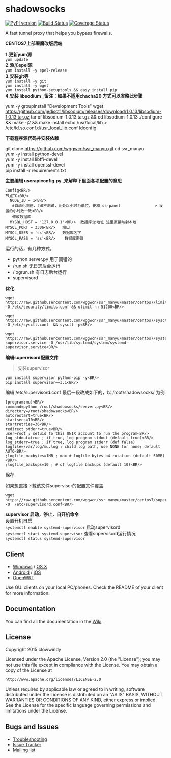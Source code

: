 shadowsocks
===========

[![PyPI version]][PyPI]
[![Build Status]][Travis CI]
[![Coverage Status]][Coverage]

A fast tunnel proxy that helps you bypass firewalls.

**CENTOS7上部署魔改版后端**

**1.更新yum源**<BR/>
`yum update`<BR/>
**2.添加epel源**<BR/>
`yum install -y epel-release`<BR/>
**3.安装git等**<BR/>
`yum install -y git`<BR/>
`yum install -y wget`<BR/>
`yum install python-setuptools && easy_install pip`<BR/>
**4.安装 libsodium _备注：如果不适用chacha20 方式可以省略此步骤**<BR/>

yum -y groupinstall "Development Tools"
wget https://github.com/jedisct1/libsodium/releases/download/1.0.13/libsodium-1.0.13.tar.gz
tar xf libsodium-1.0.13.tar.gz && cd libsodium-1.0.13
./configure && make -j2 && make install
echo /usr/local/lib > /etc/ld.so.conf.d/usr_local_lib.conf
ldconfig

**下载程序源代码并安装依赖**<BR/>

git clone  https://github.com/wggwcn/ssr_manyu.git
cd ssr_manyu<BR/>
yum -y install python-devel<BR/>
yum -y install libffi-devel<BR/>
yum -y install openssl-devel<BR/>
pip install -r requirements.txt<BR/>

**主要编辑 userapiconfig.py ,来解释下里面各项配置的意思**<BR/>
```
Config<BR/>
节点ID<BR/>
  NODE_ID = 1<BR/>
   #自动化测速，为0不测试，此处以小时为单位，要和 ss-panel               > 设置的小时数一致<BR/>
   修改数据库
  MYSQL_HOST = '127.0.0.1'<BR/>  数据库ip地址 这里直接映射本地
MYSQL_PORT = 3306<BR/>   端口
MYSQL_USER = 'ss'<BR/>   数据库名字
MYSQL_PASS = 'ss'<BR/>    数据库密码
```
  
运行的话，有几种方式。<BR/>

 - python server.py 用于调错的<BR/>
 - /run.sh 无日志后台运行<BR/>
 - /logrun.sh 有日志后台运行<BR/>
 - supervisord<BR/>

**优化**<BR/>
```
wget  https://raw.githubusercontent.com/wggwcn/ssr_manyu/master/centos7/limits.conf -O /etc/security/limits.conf && ulimit -n 51200<BR/>

wget  https://raw.githubusercontent.com/wggwcn/ssr_manyu/master/centos7/sysctl.conf -O /etc/sysctl.conf  && sysctl -p<BR/>

wget https://raw.githubusercontent.com/wggwcn/ssr_manyu/master/centos7/systemd-supervisor.service -O /usr/lib/systemd/system/systemd-supervisor.service<BR/>
```
**编辑supervisord配置文件**<BR/>

>安装supervisor
```
yum install supervisor python-pip -y<BR/>
pip install supervisor==3.1<BR/>
```
编辑 /etc/supervisord.conf 最后一段改成如下的，以 /root/shadowsocks/ 为例<BR/>
```
[program:mu]<BR/>
command=python /root/shadowsocks/server.py<BR/>
directory=/root/shadowsocks<BR/>
autorestart=true<BR/>
startsecs=10<BR/>
startretries=36<BR/>
redirect_stderr=true<BR/>
user=root ; setuid to this UNIX account to run the program<BR/>
log_stdout=true ; if true, log program stdout (default true)<BR/>
log_stderr=true ; if true, log program stderr (def false)
logfile=/var/log/mu.log ; child log path, use NONE for none; default AUTO<BR/>
;logfile_maxbytes=1MB ; max # logfile bytes b4 rotation (default 50MB)<BR/>
;logfile_backups=10 ; # of logfile backups (default 10)<BR/>
```
保存<BR/>

如果想直接下载该文件supervisor的配置文件覆盖<BR/>
```
wget https://raw.githubusercontent.com/wggwcn/ssr_manyu/master/centos7/supervisord.conf -O  /etc/supervisord.conf<BR/>
```

**supervisor 启动，停止，自开机命令**<BR/>
设置开机自启<BR/>
`systemctl enable systemd-supervisor`
启动supervisord<BR/>
`systemctl start systemd-supervisor`
查看supervisord运行情况<BR/>
`systemctl status systemd-supervisor`




 
Client
------

* [Windows] / [OS X]
* [Android] / [iOS]
* [OpenWRT]

Use GUI clients on your local PC/phones. Check the README of your client
for more information.

Documentation
-------------

You can find all the documentation in the [Wiki].

License
-------

Copyright 2015 clowwindy

Licensed under the Apache License, Version 2.0 (the "License"); you may
not use this file except in compliance with the License. You may obtain
a copy of the License at

    http://www.apache.org/licenses/LICENSE-2.0

Unless required by applicable law or agreed to in writing, software
distributed under the License is distributed on an "AS IS" BASIS, WITHOUT
WARRANTIES OR CONDITIONS OF ANY KIND, either express or implied. See the
License for the specific language governing permissions and limitations
under the License.

Bugs and Issues
----------------

* [Troubleshooting]
* [Issue Tracker]
* [Mailing list]



[Android]:           https://github.com/shadowsocks/shadowsocks-android
[Build Status]:      https://travis-ci.org/falseen/shadowsocks.svg?branch=manyuser-travis
[Configuration]:     https://github.com/shadowsocks/shadowsocks/wiki/Configuration-via-Config-File
[Coverage Status]:   https://jenkins.shadowvpn.org/result/shadowsocks
[Coverage]:          https://jenkins.shadowvpn.org/job/Shadowsocks/ws/PYENV/py34/label/linux/htmlcov/index.html
[Debian sid]:        https://packages.debian.org/unstable/python/shadowsocks
[iOS]:               https://github.com/shadowsocks/shadowsocks-iOS/wiki/Help
[Issue Tracker]:     https://github.com/shadowsocks/shadowsocks/issues?state=open
[Install Server on Windows]: https://github.com/shadowsocks/shadowsocks/wiki/Install-Shadowsocks-Server-on-Windows
[Mailing list]:      https://groups.google.com/group/shadowsocks
[OpenWRT]:           https://github.com/shadowsocks/openwrt-shadowsocks
[OS X]:              https://github.com/shadowsocks/shadowsocks-iOS/wiki/Shadowsocks-for-OSX-Help
[PyPI]:              https://pypi.python.org/pypi/shadowsocks
[PyPI version]:      https://img.shields.io/pypi/v/shadowsocks.svg?style=flat
[Travis CI]:         https://travis-ci.org/falseen/shadowsocks
[Troubleshooting]:   https://github.com/shadowsocks/shadowsocks/wiki/Troubleshooting
[Wiki]:              https://github.com/shadowsocks/shadowsocks/wiki
[Windows]:           https://github.com/shadowsocks/shadowsocks-csharp
